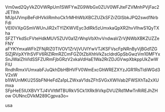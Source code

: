 Vm0wd2QyVkZOVWRpUm1SWFYwZG9WbGx0ZUV0WFJteFZVMnhPVjFac2JETlhh
MUpUVmpBeFdHVkliRmhoCk1rMHhWbXBCZUZkSFZrZGlSbkJPQ2swd1NrbFdi
VEI0VXpGSmVWUnJiR2xTYlZKWVEyc3dlRk5zUmxkaQpXR2hvVlhwS1QyTXha
SFZTYkdScFVteHdkMUV5ZUV0a1ZrWnpVbXhvVndwaVZrVjNWbXBKZUZZeFNY
aFYKYmxaWFlrZFNjRlZ0TlVOV1ZrVjVUVlYwVTJKSFVscFpNRnByVjBGd1ZG
SlZjRVpXYlhSVFV6RlZlRmRZCmFGZ0tZbXhhVkZscldrdGpSbGwzVm10MFYx
SnJWalZhVldSSFZURmFjbGRzV2xkaVdHaE1Wa2RrZDJGVwpXbkppUkZwWFlU
RndhRmxVUmxabFJuQkhDbHBHVFV0WmExcGhWREZXYzJGR1RsTldiWGd3V2xW
b1lWUnMKU25SbFNHeFdZa1pLZWxaV1dsZFhSVGxXWlVab2FWSXhTa2xXUmxa
SFpHeE5lUXBVYTJ4VVltMTBURkV5Ck1XRk9iVkpDVUZRd1MwTnRiREJhZHow
OUNncDVkM289Cgpva3o=

usa